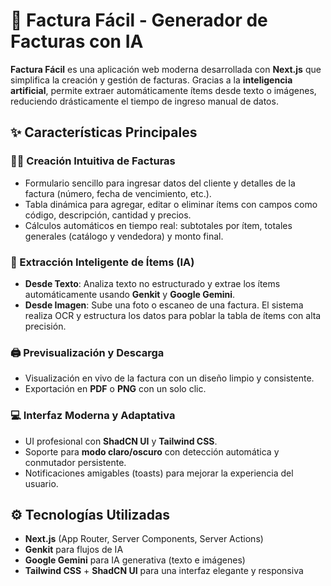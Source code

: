 # 🧾 Factura Fácil - Generador de Facturas con IA

**Factura Fácil** es una aplicación web moderna desarrollada con **Next.js** que simplifica la creación y gestión de facturas. Gracias a la **inteligencia artificial**, permite extraer automáticamente ítems desde texto o imágenes, reduciendo drásticamente el tiempo de ingreso manual de datos.

## ✨ Características Principales

### 🧑‍💼 Creación Intuitiva de Facturas
- Formulario sencillo para ingresar datos del cliente y detalles de la factura (número, fecha de vencimiento, etc.).
- Tabla dinámica para agregar, editar o eliminar ítems con campos como código, descripción, cantidad y precios.
- Cálculos automáticos en tiempo real: subtotales por ítem, totales generales (catálogo y vendedora) y monto final.

### 🤖 Extracción Inteligente de Ítems (IA)
- **Desde Texto**: Analiza texto no estructurado y extrae los ítems automáticamente usando **Genkit** y **Google Gemini**.
- **Desde Imagen**: Sube una foto o escaneo de una factura. El sistema realiza OCR y estructura los datos para poblar la tabla de ítems con alta precisión.

### 🖨️ Previsualización y Descarga
- Visualización en vivo de la factura con un diseño limpio y consistente.
- Exportación en **PDF** o **PNG** con un solo clic.

### 💻 Interfaz Moderna y Adaptativa
- UI profesional con **ShadCN UI** y **Tailwind CSS**.
- Soporte para **modo claro/oscuro** con detección automática y conmutador persistente.
- Notificaciones amigables (toasts) para mejorar la experiencia del usuario.

## ⚙️ Tecnologías Utilizadas
- **Next.js** (App Router, Server Components, Server Actions)
- **Genkit** para flujos de IA
- **Google Gemini** para IA generativa (texto e imágenes)
- **Tailwind CSS** + **ShadCN UI** para una interfaz elegante y responsiva
